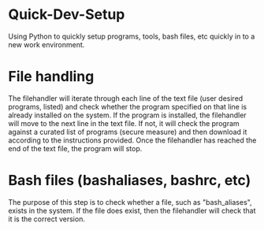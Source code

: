 # Quick-Dev-Setup

Using Python to quickly setup programs, tools, bash files, etc quickly in to a new work environment.

# File handling

The filehandler will iterate through each line of the text file (user desired programs, listed) 
and check whether the program specified on that line is already installed on the system.
If the program is installed, the filehandler will move to the next line in the text file. If not, it will check the program against a curated list of programs (secure measure) and then download it according to the instructions provided. Once the filehandler has reached the end of the text file, the program will stop.

# Bash files (bashaliases, bashrc, etc)

The purpose of this step is to check whether a file, such as "bash_aliases", exists in the system. If the file does exist, then the filehandler will check that it is the correct version.